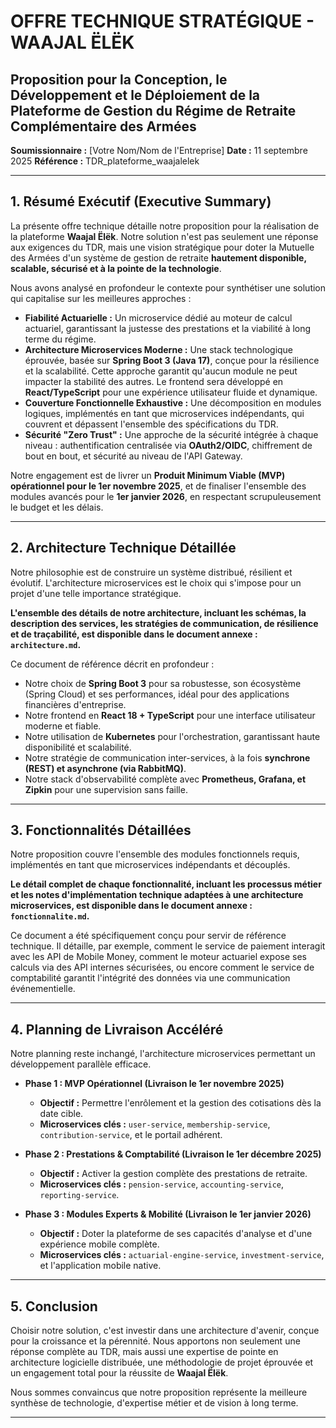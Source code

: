 # OFFRE TECHNIQUE STRATÉGIQUE - WAAJAL ËLËK

## Proposition pour la Conception, le Développement et le Déploiement de la Plateforme de Gestion du Régime de Retraite Complémentaire des Armées

**Soumissionnaire :** [Votre Nom/Nom de l'Entreprise]
**Date :** 11 septembre 2025
**Référence :** TDR_plateforme_waajalelek

---

## 1. Résumé Exécutif (Executive Summary)

La présente offre technique détaille notre proposition pour la réalisation de la plateforme **Waajal Ëlëk**. Notre solution n'est pas seulement une réponse aux exigences du TDR, mais une vision stratégique pour doter la Mutuelle des Armées d'un système de gestion de retraite **hautement disponible, scalable, sécurisé et à la pointe de la technologie**.

Nous avons analysé en profondeur le contexte pour synthétiser une solution qui capitalise sur les meilleures approches :
*   **Fiabilité Actuarielle :** Un microservice dédié au moteur de calcul actuariel, garantissant la justesse des prestations et la viabilité à long terme du régime.
*   **Architecture Microservices Moderne :** Une stack technologique éprouvée, basée sur **Spring Boot 3 (Java 17)**, conçue pour la résilience et la scalabilité. Cette approche garantit qu'aucun module ne peut impacter la stabilité des autres. Le frontend sera développé en **React/TypeScript** pour une expérience utilisateur fluide et dynamique.
*   **Couverture Fonctionnelle Exhaustive :** Une décomposition en modules logiques, implémentés en tant que microservices indépendants, qui couvrent et dépassent l'ensemble des spécifications du TDR.
*   **Sécurité "Zero Trust" :** Une approche de la sécurité intégrée à chaque niveau : authentification centralisée via **OAuth2/OIDC**, chiffrement de bout en bout, et sécurité au niveau de l'API Gateway.

Notre engagement est de livrer un **Produit Minimum Viable (MVP) opérationnel pour le 1er novembre 2025**, et de finaliser l'ensemble des modules avancés pour le **1er janvier 2026**, en respectant scrupuleusement le budget et les délais.

---

## 2. Architecture Technique Détaillée

Notre philosophie est de construire un système distribué, résilient et évolutif. L'architecture microservices est le choix qui s'impose pour un projet d'une telle importance stratégique.

**L'ensemble des détails de notre architecture, incluant les schémas, la description des services, les stratégies de communication, de résilience et de traçabilité, est disponible dans le document annexe : `architecture.md`.**

Ce document de référence décrit en profondeur :
*   Notre choix de **Spring Boot 3** pour sa robustesse, son écosystème (Spring Cloud) et ses performances, idéal pour des applications financières d'entreprise.
*   Notre frontend en **React 18 + TypeScript** pour une interface utilisateur moderne et fiable.
*   Notre utilisation de **Kubernetes** pour l'orchestration, garantissant haute disponibilité et scalabilité.
*   Notre stratégie de communication inter-services, à la fois **synchrone (REST) et asynchrone (via RabbitMQ)**.
*   Notre stack d'observabilité complète avec **Prometheus, Grafana, et Zipkin** pour une supervision sans faille.

---

## 3. Fonctionnalités Détaillées

Notre proposition couvre l'ensemble des modules fonctionnels requis, implémentés en tant que microservices indépendants et découplés.

**Le détail complet de chaque fonctionnalité, incluant les processus métier et les notes d'implémentation technique adaptées à une architecture microservices, est disponible dans le document annexe : `fonctionnalite.md`.**

Ce document a été spécifiquement conçu pour servir de référence technique. Il détaille, par exemple, comment le service de paiement interagit avec les API de Mobile Money, comment le moteur actuariel expose ses calculs via des API internes sécurisées, ou encore comment le service de comptabilité garantit l'intégrité des données via une communication événementielle.

---

## 4. Planning de Livraison Accéléré

Notre planning reste inchangé, l'architecture microservices permettant un développement parallèle efficace.

*   **Phase 1 : MVP Opérationnel (Livraison le 1er novembre 2025)**
    *   **Objectif :** Permettre l'enrôlement et la gestion des cotisations dès la date cible.
    *   **Microservices clés :** `user-service`, `membership-service`, `contribution-service`, et le portail adhérent.

*   **Phase 2 : Prestations & Comptabilité (Livraison le 1er décembre 2025)**
    *   **Objectif :** Activer la gestion complète des prestations de retraite.
    *   **Microservices clés :** `pension-service`, `accounting-service`, `reporting-service`.

*   **Phase 3 : Modules Experts & Mobilité (Livraison le 1er janvier 2026)**
    *   **Objectif :** Doter la plateforme de ses capacités d'analyse et d'une expérience mobile complète.
    *   **Microservices clés :** `actuarial-engine-service`, `investment-service`, et l'application mobile native.

---

## 5. Conclusion

Choisir notre solution, c'est investir dans une architecture d'avenir, conçue pour la croissance et la pérennité. Nous apportons non seulement une réponse complète au TDR, mais aussi une expertise de pointe en architecture logicielle distribuée, une méthodologie de projet éprouvée et un engagement total pour la réussite de **Waajal Ëlëk**.

Nous sommes convaincus que notre proposition représente la meilleure synthèse de technologie, d'expertise métier et de vision à long terme.

---